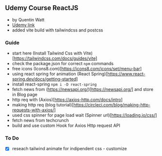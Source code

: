 ## Udemy Course ReactJS 

- by Quentin Watt
- [Udemy link](https://www.udemy.com/course/build-your-first-react-js-application/learn/lecture/18846270#overview)
- added vite build with tailwindcss and postcss


### Guide
- start here (Install Tailwind Css with Vite)[https://tailwindcss.com/docs/guides/vite]
- check the package.json for correct `npm` commands
- free icons (Icons8.com)[https://icons8.com/icons/set/menu-bar]
- using react spring for animation (React Spring)[https://www.react-spring.dev/docs/getting-started] 
- install react-spring `npm i -D react-spring`
- fetch news from (https://newsapi.org/)[https://newsapi.org/] and store in Blog page
- http req with (Axios)[https://axios-http.com/docs/intro]
- making http req (blog tutorial)[https://circleci.com/blog/making-http-requests-with-axios/]
- used css spinner for page load wait (Spinner url)[https://loading.io/css/]
- fetch news from techcrunch 
- build and use custom Hook for Axios Http request API

### To Do
- [x] reseach tailwind animate for indipendent css - customize


